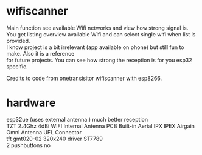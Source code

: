 # wifiscanner
Main function see available Wifi networks and view how strong signal is. <br/>
You get listing overview available Wifi and can select single wifi when list is provided.<br/>
I know project is a bit irrelevant (app available on phone) but still fun to make. Also it is a reference<br/>
for future projects. You can see how strong the reception is for you esp32 specific.<br/>

Credits to code from onetransisitor wifiscanner with esp8266. <br/>


# hardware
esp32ue (uses external antenna.) much better reception<br/>
TZT 2.4Ghz 4dBi WIFI Internal Antenna PCB Built-in Aerial IPX IPEX Airgain Omni Antenna UFL Connector<br/>
tft gmt020-02 320x240  driver ST7789 <br/>
2 pushbuttons no <br/>
